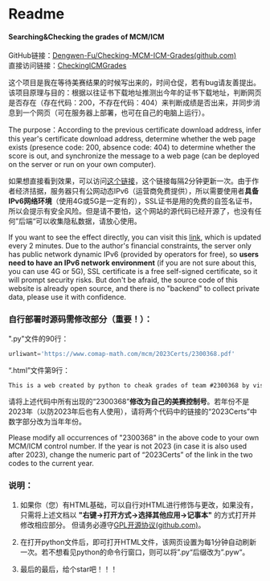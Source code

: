# Readme

#### Searching&Checking the grades of MCM/ICM

GitHub链接：[Dengwen-Fu/Checking-MCM-ICM-Grades(github.com)](https://github.com/Dengwen-Fu/Cheaking-MCM-ICM-Grades)  
直接访问链接：[CheckingICMGrades](https://muyuchen.one:20056/MyICMGrades.html "CheakingICMGrades")  

这个项目是我在等待美赛结果的时候写出来的，时间仓促，若有bug请友善提出。该项目原理与目的：根据以往证书下载地址推测出今年的证书下载地址，判断网页是否存在（存在代码：200，不存在代码：404）来判断成绩是否出来，并同步消息到一个网页（可在服务器上部署，也可在自己的电脑上运行）。    

The purpose：According to the previous certificate download address, infer this year's certificate download address, determine whether the web page exists (presence code: 200, absence code: 404) to determine whether the score is out, and synchronize the message to a web page (can be deployed on the server or run on your own computer).    

如果想直接看到效果，可以访问[这个链接](https://muyuchen.one:20056/MyICMGrades.html "CheckingICMGrades")，这个链接每隔2分钟更新一次。由于作者经济拮据，服务器只有公网动态IPv6（运营商免费提供），所以需要使用者**具备IPv6网络环境**（使用4G或5G是一定有的），SSL证书是用的免费的自签名证书，所以会提示有安全风险。但是请不要怕，这个网站的源代码已经开源了，也没有任何”后端“可以收集隐私数据，请放心使用。  

If you want to see the effect directly, you can visit this [link](https://muyuchen.one:20056/MyICMGrades.html "CheckingICMGrades"), which is updated every 2 minutes. Due to the author's financial constraints, the server only has public network dynamic IPv6 (provided by operators for free), so **users need to have an IPv6 network environment** (if you are not sure about this, you can use 4G or 5G), SSL certificate is a free self-signed certificate, so it will prompt security risks. But don't be afraid, the source code of this website is already open source, and there is no "backend" to collect private data, please use it with confidence.  

### 自行部署时源码需修改部分（重要！）：

".py"文件的90行：  

```python
urliwant='https://www.comap-math.com/mcm/2023Certs/2300368.pdf'
```

“.html”文件第9行：  

```HTML
This is a web created by python to cheak grades of team #2300368 by visiting the <a href="https://www.comap-math.com/mcm/2023Certs/2300368.pdf" title="cheak grades of team #2300368" target="_blank">webpage</a> of download the ICM certification. The program will visit the website every 110 to 130 seconds and show the result on this page.
```

请将上述代码中所有出现的“2300368”**修改为自己的美赛控制号**。若年份不是2023年（以防2023年后也有人使用），请将两个代码中的链接的“2023Certs”中数字部分改为当年年份。  

Please modify all occurrences of "2300368" in the above code to your own MCM/ICM control number. If the year is not 2023 (in case it is also used after 2023), change the numeric part of “2023Certs” of the link in the two codes to the current year.  

### 说明：

1. 如果你（您）有HTML基础，可以自行对HTML进行修饰与更改，如果没有，只需将上述文档以 **"右键->打开方式->选择其他应用->记事本"** 的方式打开并修改相应部分。 但请务必遵守[GPL开源协议(github.com)](https://github.com/Dengwen-Fu/Cheaking-MCM-ICM-Grades/blob/main/LICENSE)。

2. 在打开python文件后，即可打开HTML文件，该网页设置为每1分钟自动刷新一次。若不想看见python的命令行窗口，则可以将”.py“后缀改为”.pyw“。

3. 最后的最后，给个star吧！！！
